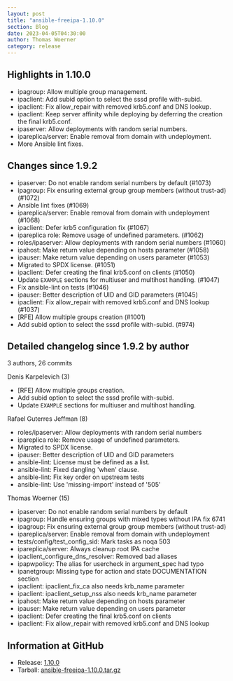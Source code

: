```yaml
---
layout: post
title: "ansible-freeipa-1.10.0"
section: Blog
date: 2023-04-05T04:30:00
author: Thomas Woerner
category: release
---
```


Highlights in 1.10.0
-------------------

- ipagroup: Allow multiple group management.
- ipaclient: Add subid option to select the sssd profile with-subid.
- ipaclient: Fix allow_repair with removed krb5.conf and DNS lookup.
- ipaclient: Keep server affinity while deploying by deferring the creation the final krb5.conf.
- ipaserver: Allow deployments with random serial numbers.
- ipareplica/server: Enable removal from domain with undeployment.
- More Ansible lint fixes.

Changes since 1.9.2
-------------------

  - ipaserver: Do not enable random serial numbers by default (#1073)
  - ipagroup: Fix ensuring external group group members (without trust-ad) (#1072)
  - Ansible lint fixes (#1069)
  - ipareplica/server: Enable removal from domain with undeployment (#1068)
  - ipaclient: Defer krb5 configuration fix (#1067)
  - ipareplica role: Remove usage of undefined parameters. (#1062)
  - roles/ipaserver: Allow deployments with random serial numbers (#1060)
  - ipahost: Make return value depending on hosts parameter (#1058)
  - ipauser: Make return value depending on users parameter (#1053)
  - Migrated to SPDX license. (#1051)
  - ipaclient: Defer creating the final krb5.conf on clients (#1050)
  - Update `EXAMPLE` sections for multiuser and multihost handling. (#1047)
  - Fix ansible-lint on tests (#1046)
  - ipauser: Better description of UID and GID parameters (#1045)
  - ipaclient: Fix allow_repair with removed krb5.conf and DNS lookup (#1037)
  - [RFE] Allow multiple groups creation (#1001)
  - Add subid option to select the sssd profile with-subid. (#974)

Detailed changelog since 1.9.2 by author
----------------------------------------
  3 authors, 26 commits

Denis Karpelevich (3)

  - [RFE] Allow multiple groups creation.
  - Add subid option to select the sssd profile with-subid.
  - Update `EXAMPLE` sections for multiuser and multihost handling.

Rafael Guterres Jeffman (8)

  - roles/ipaserver: Allow deployments with random serial numbers
  - ipareplica role: Remove usage of undefined parameters.
  - Migrated to SPDX license.
  - ipauser: Better description of UID and GID parameters
  - ansible-lint: License must be defined as a list.
  - ansible-lint: Fixed dangling 'when' clause.
  - ansible-lint: Fix key order on upstream tests
  - ansible-lint: Use 'missing-import' instead of '505'

Thomas Woerner (15)

  - ipaserver: Do not enable random serial numbers by default
  - ipagroup: Handle ensuring groups with mixed types without IPA fix 6741
  - ipagroup: Fix ensuring external group group members (without trust-ad)
  - ipareplica/server: Enable removal from domain with undeployment
  - tests/config/test_config_sid: Mark tasks as noqa 503
  - ipareplica/server: Always cleanup root IPA cache
  - ipaclient_configure_dns_resolver: Removed bad aliases
  - ipapwpolicy: The alias for usercheck in argument_spec had typo
  - ipanetgroup: Missing type for action and state DOCUMENTATION section
  - ipaclient: ipaclient_fix_ca also needs krb_name parameter
  - ipaclient: ipaclient_setup_nss also needs krb_name parameter
  - ipahost: Make return value depending on hosts parameter
  - ipauser: Make return value depending on users parameter
  - ipaclient: Defer creating the final krb5.conf on clients
  - ipaclient: Fix allow_repair with removed krb5.conf and DNS lookup


Information at GitHub
---------------------
* Release: [1.10.0](https://github.com/freeipa/ansible-freeipa/releases/tag/v1.10.0)
* Tarball: [ansible-freeipa-1.10.0.tar.gz](https://github.com/freeipa/ansible-freeipa/archive/refs/tags/v1.10.0.tar.gz)
